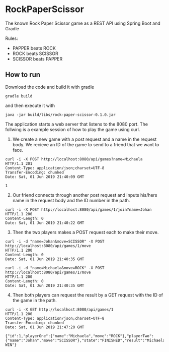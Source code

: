 # RockPaperScissor
The known Rock Paper Scissor game as a REST API using Spring Boot and Gradle

Rules:
- PAPPER beats ROCK
- ROCK beats SCISSOR
- SCISSOR beats PAPPER

## How to run

Download the code and build it with gradle
```shell
gradle build
```

and then execute it with
```shell
java -jar build/libs/rock-paper-scissor-0.1.0.jar
```

The application starts a web server that listens to the 8080 port. The follwing is a example session of how to play the game using curl. 

1. We create a new game with a post request and a name in the request body. We recieve an ID of the game to send to a friend that we want to face. 

```shell
curl -i -X POST http://localhost:8080/api/games?name=Michaela
HTTP/1.1 201
Content-Type: application/json;charset=UTF-8
Transfer-Encoding: chunked
Date: Sat, 01 Jun 2019 21:40:09 GMT

1
```

2. Our friend connects through another post request and inputs his/hers name in the request body and the ID number in the path. 
```shell
curl -i -X POST http://localhost:8080/api/games/1/join?name=Johan
HTTP/1.1 200
Content-Length: 0
Date: Sat, 01 Jun 2019 21:40:22 GMT

```

3. Then the two players makes a POST request each to make their move.
```shell
curl -i -d "name=Johan&move=SCISSOR" -X POST http://localhost:8080/api/games/1/move
HTTP/1.1 200
Content-Length: 0
Date: Sat, 01 Jun 2019 21:40:35 GMT

```

```shell
curl -i -d "name=Michaela&move=ROCK" -X POST http://localhost:8080/api/games/1/move
HTTP/1.1 200
Content-Length: 0
Date: Sat, 01 Jun 2019 21:40:35 GMT

```

4. Then both players can request the result by a GET request with the ID of the game in the path. 
```shell
curl -i -X GET http://localhost:8080/api/games/1
HTTP/1.1 200
Content-Type: application/json;charset=UTF-8
Transfer-Encoding: chunked
Date: Sat, 01 Jun 2019 21:47:20 GMT

{"id":1,"playerOne":{"name":"Michaela","move":"ROCK"},"playerTwo":{"name":"Johan","move":"SCISSOR"},"state":"FINISHED","result":"Michaela WIN"}
```





